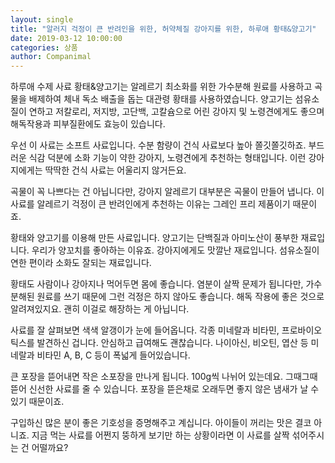 ```yaml
---
layout: single
title: "알러지 걱정이 큰 반려인을 위한, 허약체질 강아지를 위한, 하루애 황태&양고기"
date: 2019-03-12 10:00:00
categories: 상품
author: Companimal
---
```


하루애 수제 사료 황태&amp;양고기는 알레르기 최소화를 위한 가수분해 원료를 사용하고 곡물을 배제하여 체내 독소 배출을 돕는 대관령 황태를 사용하였습니다. 양고기는 섬유소 질이 연하고 저칼로리, 저지방, 고단백, 고칼슘으로 어린 강아지 및 노령견에게도 좋으며 해독작용과 피부질환에도 효능이 있습니다.

우선 이 사료는 소프트 사료입니다. 수분 함량이 건식 사료보다 높아 쫄깃쫄깃하죠. 부드러운 식감 덕분에 소화 기능이 약한 강아지, 노령견에게 추천하는 형태입니다. 이런 강아지에게는 딱딱한 건식 사료는 어울리지 않거든요.

곡물이 꼭 나쁘다는 건 아닙니다만, 강아지 알레르기 대부분은 곡물이 만들어 냅니다. 이 사료를 알레르기 걱정이 큰 반려인에게 추천하는 이유는 그레인 프리 제품이기 때문이죠.

황태와 양고기를 이용해 만든 사료입니다. 양고기는 단백질과 아미노산이 풍부한 재료입니다. 우리가 양꼬치를 좋아하는 이유죠. 강아지에게도 맛깔난 재료입니다. 섬유소질이 연한 편이라 소화도 잘되는 재료입니다.

황태도 사람이나 강아지나 먹어두면 몸에 좋습니다. 염분이 살짝 문제가 됩니다만, 가수분해된 원료를 쓰기 때문에 그런 걱정은 하지 않아도 좋습니다. 해독 작용에 좋은 것으로 알려져있지요. 괜히 이걸로 해장하는 게 아닙니다.

사료를 잘 살펴보면 색색 알갱이가 눈에 들어옵니다. 각종 미네랄과 비타민, 프로바이오틱스를 발견하신 겁니다. 안심하고 급여해도 괜찮습니다. 나이아신, 비오틴, 엽산 등 미네랄과 비타민 A, B, C 등이 폭넓게 들어있습니다.

큰 포장을 뜯어내면 작은 소포장을 만나게 됩니다. 100g씩 나뉘어 있는데요. 그때그때 뜯어 신선한 사료를 줄 수 있습니다. 포장을 뜯은채로 오래두면 좋지 않은 냄새가 날 수 있기 때문이죠.

구입하신 많은 분이 좋은 기호성을 증명해주고 계십니다. 아이들이 꺼리는 맛은 결코 아니죠. 지금 먹는 사료를 어쩐지 뚱하게 보기만 하는 상황이라면 이 사료를 살짝 섞어주시는 건 어떨까요?
